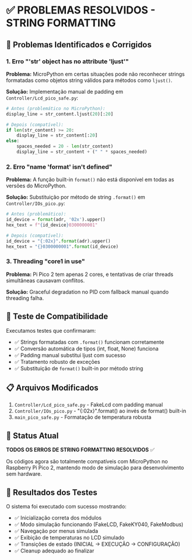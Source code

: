 # ✅ PROBLEMAS RESOLVIDOS - STRING FORMATTING

## 🐛 Problemas Identificados e Corrigidos

### 1. Erro "'str' object has no attribute 'ljust'"
**Problema:** MicroPython em certas situações pode não reconhecer strings formatadas como objetos string válidos para métodos como `ljust()`.

**Solução:** Implementação manual de padding em `Controller/Lcd_pico_safe.py`:
```python
# Antes (problemático no MicroPython):
display_line = str_content.ljust(20)[:20]

# Depois (compatível):
if len(str_content) >= 20:
    display_line = str_content[:20]
else:
    spaces_needed = 20 - len(str_content)
    display_line = str_content + (" " * spaces_needed)
```

### 2. Erro "name 'format' isn't defined"
**Problema:** A função built-in `format()` não está disponível em todas as versões do MicroPython.

**Solução:** Substituição por método de string `.format()` em `Controller/IOs_pico.py`:
```python
# Antes (problemático):
id_device = format(adr, '02x').upper()
hex_text = f"{id_device}0300000001"

# Depois (compatível):
id_device = "{:02x}".format(adr).upper()
hex_text = "{}0300000001".format(id_device)
```

### 3. Threading "core1 in use"
**Problema:** Pi Pico 2 tem apenas 2 cores, e tentativas de criar threads simultâneas causavam conflitos.

**Solução:** Graceful degradation no PID com fallback manual quando threading falha.

## 🧪 Teste de Compatibilidade
Executamos testes que confirmaram:
- ✅ Strings formatadas com `.format()` funcionam corretamente
- ✅ Conversão automática de tipos (int, float, None) funciona
- ✅ Padding manual substitui ljust com sucesso
- ✅ Tratamento robusto de exceções
- ✅ Substituição de `format()` built-in por método string

## 📋 Arquivos Modificados
1. `Controller/Lcd_pico_safe.py` - FakeLcd com padding manual
2. `Controller/IOs_pico.py` - "{:02x}".format() ao invés de format() built-in
3. `main_pico_safe.py` - Formatação de temperatura robusta

## 🎯 Status Atual
**TODOS OS ERROS DE STRING FORMATTING RESOLVIDOS** ✅

Os códigos agora são totalmente compatíveis com MicroPython no Raspberry Pi Pico 2, mantendo modo de simulação para desenvolvimento sem hardware.

## 📝 Resultados dos Testes
O sistema foi executado com sucesso mostrando:
- ✅ Inicialização correta dos módulos
- ✅ Modo simulação funcionando (FakeLCD, FakeKY040, FakeModbus)
- ✅ Navegação por menus simulada
- ✅ Exibição de temperaturas no LCD simulado
- ✅ Transições de estado (INICIAL → EXECUÇÃO → CONFIGURAÇÃO)
- ✅ Cleanup adequado ao finalizar